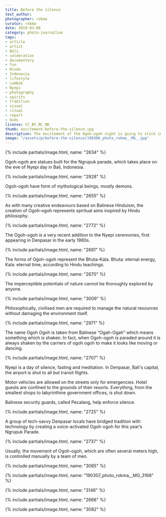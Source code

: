 ```yaml
---
title: Before the silence
text_author:
photographer: rokma
curator: rokma
date: 2019-03-08
category: photo-journalism
tags:
- article
- artist
- Bali
- celebration
- documentary
- fun
- Hindu
- Indonesia
- lifestyle
- Lombok
- Nyepi
- photography
- spirits
- tradition
- visual
- ritual
- report
- Gods
license: CC_BY_NC_ND
thumb: excitement-before-the-silence.jpg
description: The excitement of the Ogoh-ogoh night is going to stick into your mind for the whole day of silence that follows.
image: "/assets/p/before-the-silence/190306_photo_rokma__MG_.jpg"
---
```




{% include partials/image.html, name: "2634" %}

Ogoh-ogoh are statues built for the Ngrupuk parade, which takes place on the eve of Nyepi day in Bali, Indonesia.

{% include partials/image.html, name: "2928" %}

Ogoh-ogoh have form of mythological beings, mostly demons.

{% include partials/image.html, name: "2655" %}

As with many creative endeavours based on Balinese Hinduism, the creation of Ogoh-ogoh represents spiritual aims inspired by Hindu philosophy.

{% include partials/image.html, name: "2772" %}

The Ogoh-ogoh is a very recent addition to the Nyepi ceremonies, first appearing in Denpasar in the early 1980s.

{% include partials/image.html, name: "2681" %}

The forms of Ogoh-ogoh represent the Bhuta-Kala. Bhuta: eternal energy, Kala: eternal time, according to Hindu teachings.

{% include partials/image.html, name: "2670" %}

The imperceptible potentials of nature cannot be thoroughly explored by anyone.

{% include partials/image.html, name: "3009" %}

Philosophically, civilised men are required to manage the natural resources without damaging the environment itself.

{% include partials/image.html, name: "2971" %}

The name Ogoh Ogoh is taken from Balinese “Ogah-Ogah” which means something which is shaken. In fact, when Ogoh-ogoh is paraded around it is always shaken by the carriers of ogoh ogoh to make it looks like moving or dancing.

{% include partials/image.html, name: "2707" %}

Nyepi is a day of silence, fasting and meditation. In Denpasar, Bali's capital, the airport is shut to all but transit flights.

Motor vehicles are allowed on the streets only for emergencies. Hotel guests are confined to the grounds of their resorts. Everything, from the smallest shops to labyrinthine government offices, is shut down.

Balinese security guards, called Pecalang, help enforce silence.

{% include partials/image.html, name: "2725" %}

A group of tech-savvy Denpasar locals have bridged tradition with technology by creating a voice-activated Ogoh-ogoh for this year’s Ngrupuk Parade.

{% include partials/image.html, name: "2737" %}

Usually, the movement of Ogoh-ogoh, which are often several meters high, is controlled manually by a team of men.

{% include partials/image.html, name: "3065" %}

{% include partials/image.html, name: "190307_photo_rokma__MG_3168" %}

{% include partials/image.html, name: "3146" %}

{% include partials/image.html, name: "2666" %}

{% include partials/image.html, name: "3082" %}
